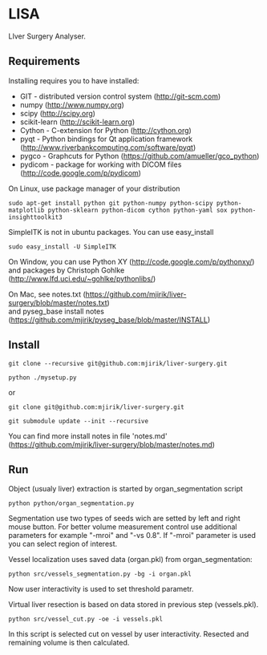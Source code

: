 LISA 
=============

LIver Surgery Analyser.



Requirements
------------

Installing requires you to have installed:

* GIT - distributed version control system (http://git-scm.com)
* numpy (http://www.numpy.org)
* scipy (http://scipy.org)
* scikit-learn (http://scikit-learn.org)
* Cython - C-extension for Python (http://cython.org)
* pyqt - Python bindings for Qt application framework
(http://www.riverbankcomputing.com/software/pyqt)
* pygco - Graphcuts for Python (https://github.com/amueller/gco_python)
* pydicom - package for working with DICOM files
(http://code.google.com/p/pydicom)

On Linux, use package manager of your distribution

    sudo apt-get install python git python-numpy python-scipy python-matplotlib python-sklearn python-dicom cython python-yaml sox python-insighttoolkit3 

SimpleITK is not in ubuntu packages. You can use easy_install

    sudo easy_install -U SimpleITK


On Window, you can use Python XY (http://code.google.com/p/pythonxy/) and
packages by Christoph Gohlke (http://www.lfd.uci.edu/~gohlke/pythonlibs/)

On Mac, see notes.txt 
(https://github.com/mjirik/liver-surgery/blob/master/notes.txt)  
and pyseg_base install notes 
(https://github.com/mjirik/pyseg_base/blob/master/INSTALL)


Install
-------



    git clone --recursive git@github.com:mjirik/liver-surgery.git

    python ./mysetup.py

or

    git clone git@github.com:mjirik/liver-surgery.git

    git submodule update --init --recursive


You can find more install notes in file 'notes.md'
(https://github.com/mjirik/liver-surgery/blob/master/notes.md)


Run
---

Object (usualy liver) extraction is started by organ_segmentation script

    python python/organ_segmentation.py 

Segmentation use two types of seeds wich are setted by left and right mouse 
button. For better volume measurement control use additional parameters 
for example "-mroi" and "-vs 0.8". If "-mroi" parameter is used you can 
select region of interest.


Vessel localization uses saved data (organ.pkl) from organ_segmentation:

    python src/vessels_segmentation.py -bg -i organ.pkl

Now user interactivity is used to set threshold parametr.

Virtual liver resection is based on data stored in previous step 
(vessels.pkl).

    python src/vessel_cut.py -oe -i vessels.pkl

In this script is selected cut on vessel by user interactivity. Resected and
remaining volume is then calculated.
